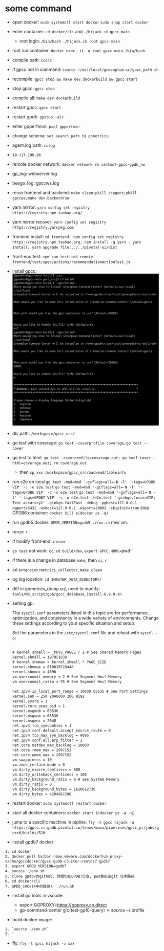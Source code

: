 # some command

* open docker: `sudo systemctl start docker` `sudo snap start docker`
* enter container: `cd docker/cli` and `./hijack.sh gpcc-main`
  * root login: `/bin/bash ./hijack.sh root gpcc-main`
* root run container: `docker exec -it -u root gpcc-main /bin/bash`
* compile path: `ccsrc`
* if gpcc not in command: `source ~/usr/local/greenplum-cc/gpcc_path.sh`
* recompile: `gpcc stop && make dev.dockerbuild && gpcc start`
* stop gpcc: `gpcc stop`
* compile all: `make dev.dockerbuild`
* restart gpcc: `gpcc start`
* restart gpdb: `gpstop -air`
* enter gpperfmon: `psql gpperfmon`
* change schema: `set search_path to gpmetrics;`
* agent.log path: `cclog`
* `10.117.190.86`
* remote docker network: `docker network rm centos7-gpcc-gpdb_nw`
* gp_log: webserver.log
* beego_log: gpccws.log
* rerun frontend and backend: `make clean;pkill ccagent;pkill gpccws;make dev.backendrun`
* yarn mirror: `yarn config set registry https://registry.npm.taobao.org/`
* yarn mirror recover: `yarn config set registry https://registry.yarnpkg.com`
* frontend install: `cd frontend; npm config set registry https://registry.npm.taobao.org; npm install -g yarn ; yarn install; yarn upgrade file:../../pivotal-ui/dist`
* front-end test: `npm run test:tdd-remote frontend/test/spec/actions/recommendationActionTest.js`
* install gpcc: ![2](../Image/vmware/2.png)
* dlv path: `/workspace/gpcc_src/`
* go test with coverage: `go test -coverprofile coverage`, `go test --cover`
* go test to html: `go test -coverprofile=coverage.out; go tool cover -html=coverage.out; rm coverage.out`
  * then `cp xxx /workspace/gpcc_src/backend/tableinfo`
* run e2e on local
    `go test -mod=mod '-gcflags=all=-N -l' '-tags=GPDB5 VIP' -c -o e2e.test`
    `go test -mod=mod '-gcflags=all=-N -l' '-tags=GPDB6 VIP' -c -o e2e.test`
    `go test -mod=mod '-gcflags=all=-N -l' '-tags=GPDB7 VIP' -c -o e2e.test`
    `./e2e.test '-ginkgo.focus=VIP: Test accuracy2' -ginkgo.failFast -debug -pghost=127.0.0.1 -pgport=5432 -wshost=127.0.0.1 -wsport=28082 -skipInit=true`
    stop GPDB6 container: `docker kill $(docker ps -q)`
* run gpdb5 docker: `GPDB_VERSION=gpdb5 ./run.sh`
new vm:

* rerun: `r`
* if modify front-end: `cleanr`
* `go test` not work: `cc`, `cd build/dev`, `export GPCC_HOME=`pwd``
* if there is a change in database `make`, then `cc`, `r`
* cd `extension/metrics_collector`, `make clean`
* pg log location: `cd $MASTER_DATA_DIRECTORY/`

* diff in gpmetrics_dump.sql, need to modify: `tools/MS_script/gp6/gpcc_database_install-6.9.0.sh`

* setting gp:

    The `sysctl.conf` parameters listed in this topic are for performance, optimization, and consistency in a wide variety of environments. Change these settings according to your specific situation and setup.

    Set the parameters in the `/etc/sysctl.conf` file and reload with `sysctl -p`:

    ```

    # kernel.shmall = _PHYS_PAGES / 2 # See Shared Memory Pages
    kernel.shmall = 197951838
    # kernel.shmmax = kernel.shmall * PAGE_SIZE 
    kernel.shmmax = 810810728448
    kernel.shmmni = 4096
    vm.overcommit_memory = 2 # See Segment Host Memory
    vm.overcommit_ratio = 95 # See Segment Host Memory

    net.ipv4.ip_local_port_range = 10000 65535 # See Port Settings
    kernel.sem = 250 2048000 200 8192
    kernel.sysrq = 1
    kernel.core_uses_pid = 1
    kernel.msgmnb = 65536
    kernel.msgmax = 65536
    kernel.msgmni = 2048
    net.ipv4.tcp_syncookies = 1
    net.ipv4.conf.default.accept_source_route = 0
    net.ipv4.tcp_max_syn_backlog = 4096
    net.ipv4.conf.all.arp_filter = 1
    net.core.netdev_max_backlog = 10000
    net.core.rmem_max = 2097152
    net.core.wmem_max = 2097152
    vm.swappiness = 10
    vm.zone_reclaim_mode = 0
    vm.dirty_expire_centisecs = 500
    vm.dirty_writeback_centisecs = 100
    vm.dirty_background_ratio = 0 # See System Memory
    vm.dirty_ratio = 0
    vm.dirty_background_bytes = 1610612736
    vm.dirty_bytes = 4294967296
    ```
* restart docker:  `sudo systemctl restart docker`
* start all docker containers: `docker start $(docker ps -a -q)`
* jump to a specific machine in pipline: `fly -t gpcc hijack -u https://gpcc.ci.gpdb.pivotal.io/teams/main/pipelines/gpcc_pr/jobs/gpcc6/builds/520`
* install gpdb7 docker:

```shell
1. cd docker
2. docker pull harbor-repo.vmware.com/dockerhub-proxy-cache/gpccdocker/gpcc-gpdb-cluster-centos7:gpdb7
3. export GPDB_VERSION=gpdb7
4. source ./env.sh
5. clone gpdb7的github, 然后切到GPDB7分支, pwd拿到该git 仓库路径
6. cd docker/cli
7. GPDB_SRC=(4中的路径)  ./run.sh
```

* install go tools in vscode:
  * export GOPROXY=https://goproxy.cn,direct
  * gp-command-center git:(test-gp10-query) ✗ source ~/.profile

* build docker image:

```shell
1. `source ./env.sh`
2. `
```

* fly: `fly -t gpcc hijack -u xxx`
